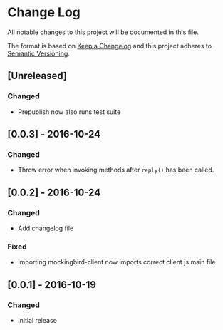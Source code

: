 # Change Log
All notable changes to this project will be documented in this file.

The format is based on [Keep a Changelog](http://keepachangelog.com/) and this project adheres to [Semantic Versioning](http://semver.org/).

## [Unreleased]
### Changed
- Prepublish now also runs test suite

## [0.0.3] - 2016-10-24
### Changed
- Throw error when invoking methods after `reply()` has been called.

## [0.0.2] - 2016-10-24
### Changed
- Add changelog file

### Fixed
- Importing mockingbird-client now imports correct client.js main file

## [0.0.1] - 2016-10-19
### Changed
- Initial release
